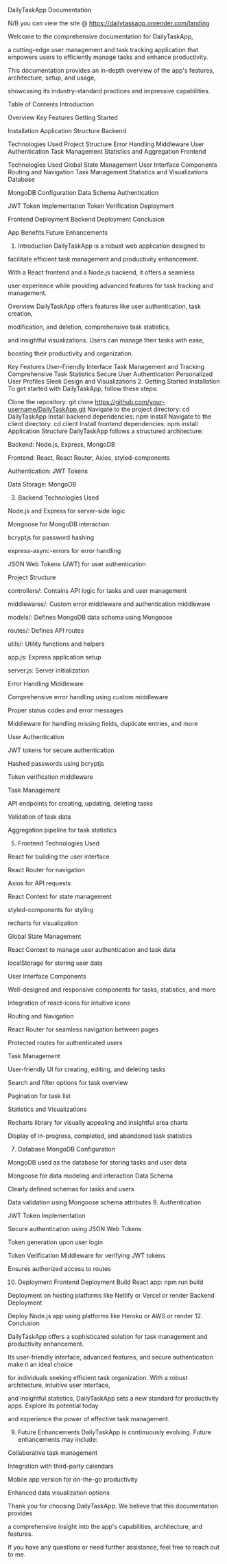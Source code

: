 DailyTaskApp Documentation

N/B you can view the site @ https://dailytaskapp.onrender.com/landing

Welcome to the comprehensive documentation for DailyTaskApp, 

a cutting-edge user management and task tracking application that empowers users to efficiently manage tasks and enhance productivity.

This documentation provides an in-depth overview of the app's features, architecture, setup, and usage,

showcasing its industry-standard practices and impressive capabilities.

Table of Contents
Introduction

Overview
Key Features
Getting Started

Installation
Application Structure
Backend

Technologies Used
Project Structure
Error Handling Middleware
User Authentication
Task Management
Statistics and Aggregation
Frontend

Technologies Used
Global State Management
User Interface Components
Routing and Navigation
Task Management
Statistics and Visualizations
Database

MongoDB Configuration
Data Schema
Authentication

JWT Token Implementation
Token Verification
Deployment

Frontend Deployment
Backend Deployment
Conclusion

App Benefits
Future Enhancements
1. Introduction
DailyTaskApp is a robust web application designed to

 facilitate efficient task management and productivity enhancement.
 
 With a React frontend and a Node.js backend, it offers a seamless
 
user experience while providing advanced features for task tracking and management.

Overview
DailyTaskApp offers features like user authentication, task creation,

modification, and deletion, comprehensive task statistics,

and insightful visualizations. Users can manage their tasks with ease,

boosting their productivity and organization.

Key Features
User-Friendly Interface
Task Management and Tracking
Comprehensive Task Statistics
Secure User Authentication
Personalized User Profiles
Sleek Design and Visualizations
2. Getting Started
Installation
To get started with DailyTaskApp, follow these steps:

Clone the repository: git clone https://github.com/your-username/DailyTaskApp.git
Navigate to the project directory: cd DailyTaskApp
Install backend dependencies: npm install
Navigate to the client directory: cd client
Install frontend dependencies: npm install
Application Structure
DailyTaskApp follows a structured architecture:

Backend: Node.js, Express, MongoDB

Frontend: React, React Router, Axios, styled-components

Authentication: JWT Tokens

Data Storage: MongoDB

3. Backend
Technologies Used

Node.js and Express for server-side logic

Mongoose for MongoDB interaction

bcryptjs for password hashing

express-async-errors for error handling

JSON Web Tokens (JWT) for user authentication

Project Structure

controllers/: Contains API logic for tasks and user management

middlewares/: Custom error middleware and authentication middleware

models/: Defines MongoDB data schema using Mongoose

routes/: Defines API routes

utils/: Utility functions and helpers

app.js: Express application setup

server.js: Server initialization

Error Handling Middleware

Comprehensive error handling using custom middleware

Proper status codes and error messages

Middleware for handling missing fields, duplicate entries, and more

User Authentication

JWT tokens for secure authentication

Hashed passwords using bcryptjs

Token verification middleware

Task Management

API endpoints for creating, updating, deleting tasks

Validation of task data

Aggregation pipeline for task statistics

5. Frontend
Technologies Used

React for building the user interface

React Router for navigation

Axios for API requests

React Context for state management

styled-components for styling

recharts for visualization

Global State Management

React Context to manage user authentication and task data

localStorage for storing user data

User Interface Components

Well-designed and responsive components for tasks, statistics, and more

Integration of react-icons for intuitive icons

Routing and Navigation

React Router for seamless navigation between pages

Protected routes for authenticated users

Task Management

User-friendly UI for creating, editing, and deleting tasks

Search and filter options for task overview

Pagination for task list

Statistics and Visualizations

Recharts library for visually appealing and insightful area charts

Display of in-progress, completed, and abandoned task statistics

7. Database
MongoDB Configuration

MongoDB used as the database for storing tasks and user data

Mongoose for data modeling and interaction
Data Schema

Clearly defined schemas for tasks and users

Data validation using Mongoose schema attributes
9. Authentication

JWT Token Implementation

Secure authentication using JSON Web Tokens

Token generation upon user login

Token Verification
Middleware for verifying JWT tokens

Ensures authorized access to routes

10. Deployment
Frontend Deployment
Build React app: npm run build

Deployment on hosting platforms like Netlify or Vercel or render
Backend Deployment

Deploy Node.js app using platforms like Heroku or AWS or render
12. Conclusion

DailyTaskApp offers a sophisticated solution for task management and productivity enhancement.

Its user-friendly interface, advanced features, and secure authentication make it an ideal choice

for individuals seeking efficient task organization. With a robust architecture, intuitive user interface,

and insightful statistics, DailyTaskApp sets a new standard for productivity apps. Explore its potential today

and experience the power of effective task management.

9. Future Enhancements
DailyTaskApp is continuously evolving. Future enhancements may include:

Collaborative task management

Integration with third-party calendars

Mobile app version for on-the-go productivity

Enhanced data visualization options

Thank you for choosing DailyTaskApp. We believe that this documentation provides

a comprehensive insight into the app's capabilities, architecture, and features.

If you have any questions or need further assistance, feel free to reach out to me.
